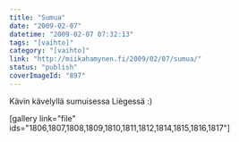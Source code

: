 ```yaml
---
title: "Sumua"
date: "2009-02-07"
datetime: "2009-02-07 07:32:13"
tags: "[vaihto]"
category: "[vaihto]"
link: "http://miikahamynen.fi/2009/02/07/sumua/"
status: "publish"
coverImageId: "897"
---
```


Kävin kävelyllä sumuisessa Liègessä :)

\[gallery link="file" ids="1806,1807,1808,1809,1810,1811,1812,1814,1815,1816,1817"\]
